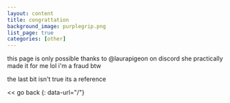 ```yaml
---
layout: content
title: congrattation
background_image: purplegrip.png
list_page: true
categories: [other]
---
```

this page is only possible thanks to @laurapigeon on discord she practically made it for me lol i\'m a fraud btw

the last bit isn\'t true its a reference

\<< go back
{: data-url="/"}